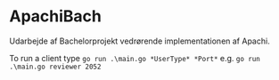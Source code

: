 # ApachiBach
Udarbejde af Bachelorprojekt vedrørende implementationen af Apachi.

To run a client type ```go run .\main.go *UserType* *Port*```
e.g. ```go run .\main.go reviewer 2052```